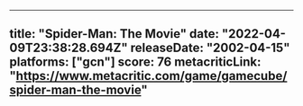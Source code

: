 
---
title: "Spider-Man: The Movie"
date: "2022-04-09T23:38:28.694Z"
releaseDate: "2002-04-15"
platforms: ["gcn"]
score: 76
metacriticLink: "https://www.metacritic.com/game/gamecube/spider-man-the-movie"
---
